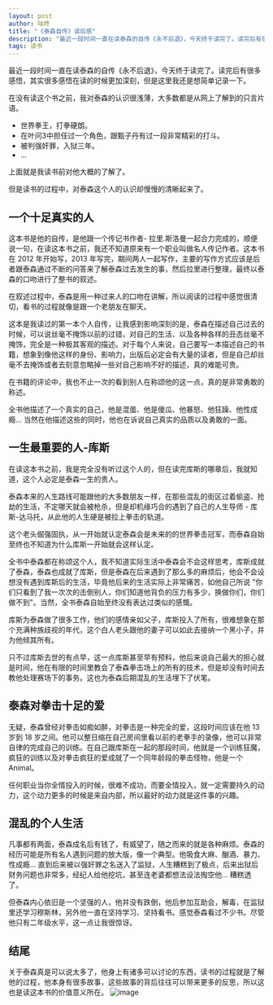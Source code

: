 ```yaml
---
layout: post
author: 咕咚
title: "《泰森自传》读后感"
description: "最近一段时间一直在读泰森的自传《永不后退》，今天终于读完了。读完后有很多感悟，其实很多感悟在读的时候更加深刻，但是这里我还是想简单记录一下。"
tags: 读书 
---
```



最近一段时间一直在读泰森的自传《永不后退》，今天终于读完了。读完后有很多感悟，其实很多感悟在读的时候更加深刻，但是这里我还是想简单记录一下。

在没有读这个书之前，我对泰森的认识很浅薄，大多数都是从网上了解到的只言片语。

- 世界拳王，打拳硬朗。
- 在叶问3中担任过一个角色，跟甄子丹有过一段非常精彩的打斗。
- 被判强奸罪，入狱三年。
- ...

上面就是我读书前对他大概的了解了。

但是读书的过程中，对泰森这个人的认识却慢慢的清晰起来了。

## 一个十足真实的人

这本书是他的自传，是他跟一个传记书作者- 拉里.斯洛曼一起合力完成的，顺便说一句，在读这本书之前，我还不知道原来有一个职业叫做名人传记作者。这本书在 2012 年开始写，2013 年写完，期间两人一起写作，主要的写作方式应该是后者跟泰森通过不断的问答来了解泰森过去发生的事，然后拉里进行整理，最终以泰森的口吻进行了整书的叙述。

在叙述过程中，泰森是用一种过来人的口吻在讲解，所以阅读的过程中感觉很清切，看书的过程就像是跟一个老朋友在聊天。

这本是我读过的第一本个人自传，让我感到影响深刻的是，泰森在描述自己过去的时候，可以说丝毫不掩饰以前的过错，对自己的生活、以及各种各样的丑态丝毫不掩饰，完全是一种极其客观的描述。对于每个人来说，自己要写一本描述自己的书籍，想象到像他这样的身份、影响力，出版后必定会有大量的读者，但是自己却丝毫不去掩饰或者去刻意忽略掉一些对自己影响不好的描述，真的难能可贵。

在书籍的评论中，我也不止一次的看到别人在称颂他的这一点，真的是非常勇敢的称述。

全书他描述了一个真实的自己，他是混蛋、他是傻瓜、他暴怒、他狂躁、他性成瘾… 当然在他描述这些的同时，他也在诉说自己真实的品质以及勇敢的一面。

## 一生最重要的人-库斯

在读这本书之前，我是完全没有听过这个人的，但在读完库斯的哪章后，我就知道，这个人必定是泰森一生的贵人。

泰森本来的人生路线可能跟他的大多数朋友一样，在那些混乱的街区过着偷盗、抢劫的生活，不定哪天就会被枪杀，但是却机缘巧合的遇到了自己的人生导师 - 库斯-达马托，从此他的人生硬是被拉上拳击的轨道。

这个老头倔强固执，从一开始就认定泰森会是未来的的世界拳击冠军，而泰森自始至终也不知道为什么库斯一开始就会这样认定。

全书中泰森都在称颂这个人，我不知道实际生活中泰森会不会这样思考，库斯成就了泰森，泰森也成就了库斯，但是泰森在后来遇到了那么多的麻烦后，他会不会设想没有遇到库斯后的生活，毕竟他后来的生活实际上非常痛苦，如他自己所说 "你们只看到了我一次次的击倒别人，你们知道他背负的压力有多少，换做你们，你们做不到"。当然，全书泰森自始至终没有表达过类似的感慨。

库斯为泰森做了很多工作，他们的感情亲如父子，库斯投入了所有，很难想象在那个充满种族歧视的年代，这个白人老头跟他的妻子可以如此去接纳一个黑小子，并为他倾其所有。

只不过库斯去世的有点早，这一点库斯甚至早有预料，他后来说自己最大的担心就是时间，他在有限的时间里教会了泰森拳击场上的所有的技术，但是却没有时间去教他处理赛场下的事务。这也为泰森后期混乱的生活埋下了伏笔。

## 泰森对拳击十足的爱

无疑，泰森曾经对拳击如痴如醉，对拳击是一种完全的爱，这段时间应该在他 13 岁到 18 岁之间。他可以整日缩在自己房间里看以前的老拳手的录像，他可以非常自律的完成自己的训练。在自己跟库斯在一起的那段时间，他就是一个训练狂魔，疯狂的训练以及对拳击疯狂的爱成就了一个同年龄段的拳击怪物，他是一个 Animal。

任何职业当你全情投入的时候，很难不成功，而要全情投入，就一定需要持久的动力，这个动力更多的时候是来自内部，所以最好的动力就是这件事的兴趣。

## 混乱的个人生活

凡事都有两面，泰森成名后有钱了，有威望了，随之而来的就是各种麻烦。泰森的经历可能是所有名人遇到问题的放大版，像一个典型。他吸食大麻、酗酒、暴力、性成瘾… 直到后来被以强奸罪之名送入了监狱，人生糟糕到了极点，后来出狱后财务问题也非常多，经纪人给他挖坑，甚至连老婆都想法设法掏空他… 糟糕透了。

但泰森内心依旧是一个坚强的人，他并没有跌倒，他后参加互助会，解毒，在监狱里还学习穆斯林，另外他一直在坚持学习、坚持看书。感觉泰森看过不少书。尽管他只有二年级水平，这一点让我很惊讶。

## 结尾

关于泰森真是可以说太多了，他身上有诸多可以讨论的东西，读书的过程就是了解他的过程，他本身有很多故事，这些故事的背后往往可以带来更多的反思，所以这也是读这本书的价值意义所在。
![image](http://upload-images.jianshu.io/upload_images/588640-8bd3023c7f6d9fac.jpg?imageMogr2/auto-orient/strip%7CimageView2/2/w/1240)
